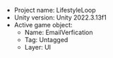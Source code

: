 <!-- UNITY CODE ASSIST INSTRUCTIONS START -->
- Project name: LifestyleLoop
- Unity version: Unity 2022.3.13f1
- Active game object:
  - Name: EmailVerfication
  - Tag: Untagged
  - Layer: UI
<!-- UNITY CODE ASSIST INSTRUCTIONS END -->